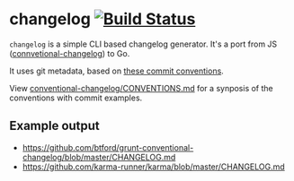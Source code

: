 # changelog [![Build Status](https://drone.io/github.com/SebastianM/changelog/status.png)](https://drone.io/github.com/SebastianM/changelog/latest)

`changelog` is a simple CLI based changelog generator. 
It's a port from JS ([connvetional-changelog](https://github.com/ajoslin/conventional-changelog)) to Go.

It uses git metadata, based on [these commit conventions](https://docs.google.com/document/d/1QrDFcIiPjSLDn3EL15IJygNPiHORgU1_OOAqWjiDU5Y/).

View [conventional-changelog/CONVENTIONS.md](https://github.com/ajoslin/conventional-changelog/blob/master/CONVENTIONS.md) for a synposis of the conventions with commit examples.

## Example output
- https://github.com/btford/grunt-conventional-changelog/blob/master/CHANGELOG.md
- https://github.com/karma-runner/karma/blob/master/CHANGELOG.md
